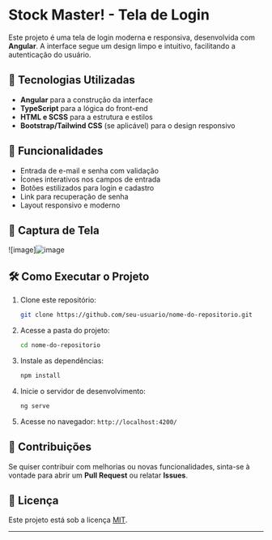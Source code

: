 # Stock Master! - Tela de Login

Este projeto é uma tela de login moderna e responsiva, desenvolvida com **Angular**. A interface segue um design limpo e intuitivo, facilitando a autenticação do usuário.

## 🚀 Tecnologias Utilizadas
- **Angular** para a construção da interface
- **TypeScript** para a lógica do front-end
- **HTML e SCSS** para a estrutura e estilos
- **Bootstrap/Tailwind CSS** (se aplicável) para o design responsivo

## 🎯 Funcionalidades
- Entrada de e-mail e senha com validação
- Ícones interativos nos campos de entrada
- Botões estilizados para login e cadastro
- Link para recuperação de senha
- Layout responsivo e moderno

## 📸 Captura de Tela
![image]![image](https://github.com/user-attachments/assets/dd13302e-f50b-4b14-8442-05aadbe36898)



## 🛠 Como Executar o Projeto
1. Clone este repositório:
   ```sh
   git clone https://github.com/seu-usuario/nome-do-repositorio.git
   ```
2. Acesse a pasta do projeto:
   ```sh
   cd nome-do-repositorio
   ```
3. Instale as dependências:
   ```sh
   npm install
   ```
4. Inicie o servidor de desenvolvimento:
   ```sh
   ng serve
   ```
5. Acesse no navegador: `http://localhost:4200/`

## 🤝 Contribuições
Se quiser contribuir com melhorias ou novas funcionalidades, sinta-se à vontade para abrir um **Pull Request** ou relatar **Issues**.

## 📜 Licença
Este projeto está sob a licença [MIT](LICENSE).

---



